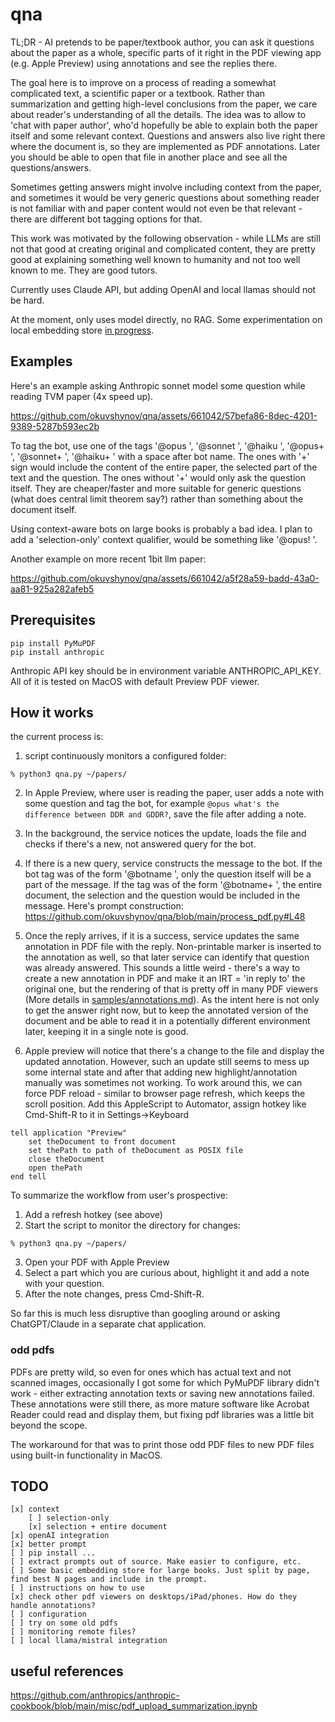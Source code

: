 # qna

TL;DR - AI pretends to be paper/textbook author, you can ask it questions about the paper as a whole, specific parts of it right in the PDF viewing app (e.g. Apple Preview) using annotations and see the replies there.

The goal here is to improve on a process of reading a somewhat complicated text, a scientific paper or a textbook. Rather than summarization and getting high-level conclusions from the paper, we care about reader's understanding of all the details. The idea was to allow to 'chat with paper author', who'd hopefully be able to explain both the paper itself and some relevant context. Questions and answers also live right there where the document is, so they are implemented as PDF annotations. Later you should be able to open that file in another place and see all the questions/answers.

Sometimes getting answers might involve including context from the paper, and sometimes it would be very generic questions about something reader is not familiar with and paper content would not even be that relevant - there are different bot tagging options for that.

This work was motivated by the following observation - while LLMs are still not that good at creating original and complicated content, they are pretty good at explaining something well known to humanity and not too well known to me. They are good tutors.

Currently uses Claude API, but adding OpenAI and local llamas should not be hard.

At the moment, only uses model directly, no RAG. Some experimentation on local embedding store [in progress](experiments/bypage_embeddings.py).

## Examples

Here's an example asking Anthropic sonnet model some question while reading TVM paper (4x speed up).

https://github.com/okuvshynov/qna/assets/661042/57befa86-8dec-4201-9389-5287b593ec2b

To tag the bot, use one of the tags '@opus ', '@sonnet ', '@haiku ', '@opus+ ', '@sonnet+ ', '@haiku+ ' with a space after bot name. The ones with '+' sign would include the content of the entire paper, the selected part of the text and the question. The ones without '+' would only ask the question itself. They are cheaper/faster and more suitable for generic questions (what does central limit theorem say?) rather than something about the document itself.

Using context-aware bots on large books is probably a bad idea. I plan to add a 'selection-only' context qualifier, would be something like '@opus! '.

Another example on more recent 1bit llm paper:

https://github.com/okuvshynov/qna/assets/661042/a5f28a59-badd-43a0-aa81-925a282afeb5

## Prerequisites

```
pip install PyMuPDF
pip install anthropic
```

Anthropic API key should be in environment variable ANTHROPIC_API_KEY. 
All of it is tested on MacOS with default Preview PDF viewer. 



## How it works

the current process is:
1. script continuously monitors a configured folder:

```
% python3 qna.py ~/papers/  
```

2. In Apple Preview, where user is reading the paper, user adds a note with some question and tag the bot, for example ```@opus what's the difference between DDR and GDDR?```, save the file after adding a note.

3. In the background, the service notices the update, loads the file and checks if there's a new, not answered query for the bot.

4. If there is a new query, service constructs the message to the bot. If the bot tag was of the form '@botname ', only the question itself will be a part of the message. If the tag was of the form '@botname+ ', the entire document, the selection and the question would be included in the message. Here's prompt construction: https://github.com/okuvshynov/qna/blob/main/process_pdf.py#L48

5. Once the reply arrives, if it is a success, service updates the same annotation in PDF file with the reply. Non-printable marker is inserted to the annotation as well, so that later service can identify that question was already answered. This sounds a little weird - there's a way to create a new annotation in PDF and make it an IRT = 'in reply to' the original one, but the rendering of that is pretty off in many PDF viewers (More details in [samples/annotations.md](samples/annotations.md)). As the intent here is not only to get the answer right now, but to keep the annotated version of the document and be able to read it in a potentially different environment later, keeping it in a single note is good.

6. Apple preview will notice that there's a change to the file and display the updated annotation. However, such an update still seems to mess up some internal state and after that adding new highlight/annotation manually was sometimes not working. To work around this, we can force PDF reload - similar to browser page refresh, which keeps the scroll position. Add this AppleScript to Automator, assign hotkey like Cmd-Shift-R to it in Settings->Keyboard

```
tell application "Preview"
	set theDocument to front document
	set thePath to path of theDocument as POSIX file
	close theDocument
	open thePath
end tell
```

To summarize the workflow from user's prospective:
1. Add a refresh hotkey (see above)
2. Start the script to monitor the directory for changes:

```
% python3 qna.py ~/papers/  
```
   
3. Open your PDF with Apple Preview
4. Select a part which you are curious about, highlight it and add a note with your question.
5. After the note changes, press Cmd-Shift-R.

So far this is much less disruptive than googling around or asking ChatGPT/Claude in a separate chat application.

### odd pdfs

PDFs are pretty wild, so even for ones which has actual text and not scanned images, occasionally I got some for which PyMuPDF library didn't work - either extracting annotation texts or saving new annotations failed. These annotations were still there, as more mature software like Acrobat Reader could read and display them, but fixing pdf libraries was a little bit beyond the scope. 

The workaround for that was to print those odd PDF files to new PDF files using built-in functionality in MacOS.

## TODO

```
[x] context
	[ ] selection-only
	[x] selection + entire document
[x] openAI integration
[x] better prompt
[ ] pip install ...
[ ] extract prompts out of source. Make easier to configure, etc.
[ ] Some basic embedding store for large books. Just split by page, find best N pages and include in the prompt.
[ ] instructions on how to use
[x] check other pdf viewers on desktops/iPad/phones. How do they handle annotations?
[ ] configuration
[ ] try on some old pdfs
[ ] monitoring remote files?
[ ] local llama/mistral integration
```

## useful references

https://github.com/anthropics/anthropic-cookbook/blob/main/misc/pdf_upload_summarization.ipynb

